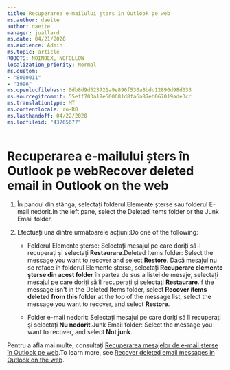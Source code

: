 ```yaml
---
title: Recuperarea e-mailului șters în Outlook pe web
ms.author: daeite
author: daeite
manager: joallard
ms.date: 04/21/2020
ms.audience: Admin
ms.topic: article
ROBOTS: NOINDEX, NOFOLLOW
localization_priority: Normal
ms.custom:
- "8000011"
- "1996"
ms.openlocfilehash: 0db8d9d523721a9e890f530a8bdc12890d98d333
ms.sourcegitcommit: 55eff703a17e500681d8fa6a87eb067019ade3cc
ms.translationtype: MT
ms.contentlocale: ro-RO
ms.lasthandoff: 04/22/2020
ms.locfileid: "43765677"
---
```

# <a name="recover-deleted-email-in-outlook-on-the-web"></a><span data-ttu-id="f7c2d-102">Recuperarea e-mailului șters în Outlook pe web</span><span class="sxs-lookup"><span data-stu-id="f7c2d-102">Recover deleted email in Outlook on the web</span></span>

1. <span data-ttu-id="f7c2d-103">În panoul din stânga, selectați folderul Elemente șterse sau folderul E-mail nedorit.</span><span class="sxs-lookup"><span data-stu-id="f7c2d-103">In the left pane, select the Deleted Items folder or the Junk Email folder.</span></span>

2. <span data-ttu-id="f7c2d-104">Efectuați una dintre următoarele acțiuni:</span><span class="sxs-lookup"><span data-stu-id="f7c2d-104">Do one of the following:</span></span>

    - <span data-ttu-id="f7c2d-105">Folderul Elemente șterse: Selectați mesajul pe care doriți să-l recuperați și selectați **Restaurare**.</span><span class="sxs-lookup"><span data-stu-id="f7c2d-105">Deleted Items folder: Select the message you want to recover and select **Restore**.</span></span> <span data-ttu-id="f7c2d-106">Dacă mesajul nu se reface în folderul Elemente șterse, selectați **Recuperare elemente șterse din acest folder** în partea de sus a listei de mesaje, selectați mesajul pe care doriți să îl recuperați și selectați **Restaurare**.</span><span class="sxs-lookup"><span data-stu-id="f7c2d-106">If the message isn't in the Deleted Items folder, select **Recover items deleted from this folder** at the top of the message list, select the message you want to recover, and select **Restore**.</span></span>

    - <span data-ttu-id="f7c2d-107">Folder e-mail nedorit: Selectați mesajul pe care doriți să îl recuperați și selectați **Nu nedorit**.</span><span class="sxs-lookup"><span data-stu-id="f7c2d-107">Junk Email folder: Select the message you want to recover, and select **Not junk**.</span></span>

<span data-ttu-id="f7c2d-108">Pentru a afla mai multe, consultați [Recuperarea mesajelor de e-mail șterse în Outlook pe web](https://support.office.com/article/a8ca78ac-4721-4066-95dd-571842e9fb11).</span><span class="sxs-lookup"><span data-stu-id="f7c2d-108">To learn more, see [Recover deleted email messages in Outlook on the web](https://support.office.com/article/a8ca78ac-4721-4066-95dd-571842e9fb11).</span></span>